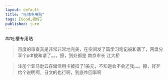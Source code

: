```yaml
---
layout: default
title: "吐槽专用贴"
tags: [Good,极好]
published: ture
---
```



##吐槽专用贴

> 百度的审查真是非常非常地完美，在空间发了篇学习笔记被和谐了，网盘分享个pdf被和谐了。。。擦，到处都是 南京市长 江大桥

> 注册个亚马逊云存储信用卡被扣了1美元，不知道会不会还我。。。擦，好歹给个说明啊，日文的也行啊，到底咋回事啊